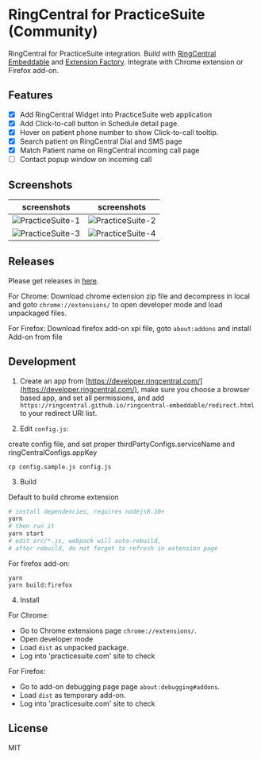 
# RingCentral for PracticeSuite (Community)

RingCentral for PracticeSuite integration. Build with [RingCentral Embeddable](https://github.com/ringcentral/ringcentral-embeddable) and [Extension Factory](https://github.com/ringcentral/ringcentral-embeddable-extension-factory). Integrate with Chrome extension or Firefox add-on.

## Features

- [x] Add RingCentral Widget into PracticeSuite web application
- [x] Add Click-to-call button in Schedule detail page.
- [x] Hover on patient phone number to show Click-to-call tooltip.
- [x] Search patient on RingCentral Dial and SMS page
- [x] Match Patient name on RingCentral incoming call page
- [ ] Contact popup window on incoming call

## Screenshots

| screenshots            |  screenshots |
:-------------------------:|:-------------------------:
![PracticeSuite-1](https://user-images.githubusercontent.com/7036536/52160957-28849300-26f9-11e9-99e1-59292e71b892.png) | ![PracticeSuite-2](https://user-images.githubusercontent.com/7036536/52160970-55d14100-26f9-11e9-8b21-a582ca69243e.png)
![PracticeSuite-3](https://user-images.githubusercontent.com/7036536/51964049-499e7700-24a0-11e9-9439-471473df8e40.png) | ![PracticeSuite-4](https://user-images.githubusercontent.com/7036536/51964837-b581df00-24a2-11e9-91e0-94ee60a9d153.png)


## Releases

Please get releases in [here](https://github.com/ringcentral/ringcentral-for-practicesuite/releases).

For Chrome: Download chrome extension zip file and decompress in local and goto `chrome://extensions/` to open developer mode and load unpackaged files.

For Firefox: Download firefox add-on xpi file, goto `about:addons` and install Add-on from file

## Development

1. Create an app from [https://developer.ringcentral.com/](https://developer.ringcentral.com/), make sure you choose a browser based app, and set all permissions, and add `https://ringcentral.github.io/ringcentral-embeddable/redirect.html` to your redirect URI list.

2. Edit `config.js`:

create config file, and set proper thirdPartyConfigs.serviceName and ringCentralConfigs.appKey

```
cp config.sample.js config.js
```

3. Build

Default to build chrome extension

```bash
# install dependencies, requires nodejs8.10+
yarn
# then run it
yarn start
# edit src/*.js, webpack will auto-rebuild,
# after rebuild, do not forget to refresh in extension page
```

For firefox add-on:

```
yarn
yarn build:firefox
```

4. Install

For Chrome:

- Go to Chrome extensions page `chrome://extensions/`.
- Open developer mode
- Load `dist` as unpacked package.
-  Log into 'practicesuite.com' site to check

For Firefox:

- Go to add-on debugging page page `about:debugging#addons`.
- Load `dist` as temporary add-on.
- Log into 'practicesuite.com' site to check

## License

MIT

